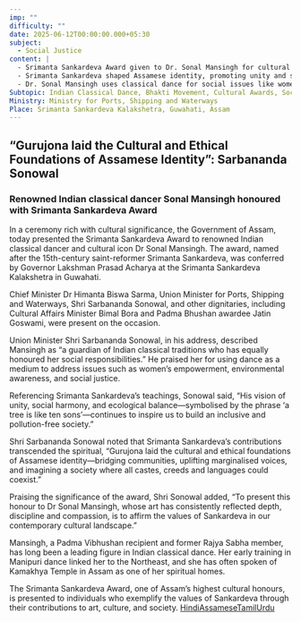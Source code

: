 ```yaml
---
imp: ""
difficulty: ""
date: 2025-06-12T00:00:00.000+05:30
subject:
  - Social Justice
content: |
  - Srimanta Sankardeva Award given to Dr. Sonal Mansingh for cultural contributions.
  - Srimanta Sankardeva shaped Assamese identity, promoting unity and social harmony.
  - Dr. Sonal Mansingh uses classical dance for social issues like women's empowerment.
Subtopic: Indian Classical Dance, Bhakti Movement, Cultural Awards, Social Reformers
Ministry: Ministry for Ports, Shipping and Waterways
Place: Srimanta Sankardeva Kalakshetra, Guwahati, Assam
---
```


## “Gurujona laid the Cultural and Ethical Foundations of Assamese Identity”: Sarbananda Sonowal

### Renowned Indian classical dancer Sonal Mansingh honoured with Srimanta Sankardeva Award

In a ceremony rich with cultural significance, the Government of Assam, today presented the Srimanta Sankardeva Award to renowned Indian classical dancer and cultural icon Dr Sonal Mansingh. The award, named after the 15th-century saint-reformer Srimanta Sankardeva, was conferred by Governor Lakshman Prasad Acharya at the Srimanta Sankardeva Kalakshetra in Guwahati.

Chief Minister Dr Himanta Biswa Sarma, Union Minister for Ports, Shipping and Waterways, Shri Sarbananda Sonowal, and other dignitaries, including Cultural Affairs Minister Bimal Bora and Padma Bhushan awardee Jatin Goswami, were present on the occasion.

Union Minister Shri Sarbananda Sonowal, in his address, described Mansingh as “a guardian of Indian classical traditions who has equally honoured her social responsibilities.” He praised her for using dance as a medium to address issues such as women’s empowerment, environmental awareness, and social justice.

Referencing Srimanta Sankardeva’s teachings, Sonowal said, “His vision of unity, social harmony, and ecological balance—symbolised by the phrase ‘a tree is like ten sons’—continues to inspire us to build an inclusive and pollution-free society.”

Shri Sarbananda Sonowal noted that Srimanta Sankardeva’s contributions transcended the spiritual, “Gurujona laid the cultural and ethical foundations of Assamese identity—bridging communities, uplifting marginalised voices, and imagining a society where all castes, creeds and languages could coexist.”

Praising the significance of the award, Shri Sonowal added, “To present this honour to Dr Sonal Mansingh, whose art has consistently reflected depth, discipline and compassion, is to affirm the values of Sankardeva in our contemporary cultural landscape.”

Mansingh, a Padma Vibhushan recipient and former Rajya Sabha member, has long been a leading figure in Indian classical dance. Her early training in Manipuri dance linked her to the Northeast, and she has often spoken of Kamakhya Temple in Assam as one of her spiritual homes.

The Srimanta Sankardeva Award, one of Assam’s highest cultural honours, is presented to individuals who exemplify the values of Sankardeva through their contributions to art, culture, and society.
[Hindi](https://pib.gov.in/PressReleasePage.aspx?PRID=2136032)[Assamese](https://pib.gov.in/PressReleasePage.aspx?PRID=2136063)[Tamil](https://pib.gov.in/PressReleasePage.aspx?PRID=2136044)[Urdu](https://pib.gov.in/PressReleasePage.aspx?PRID=2136048)